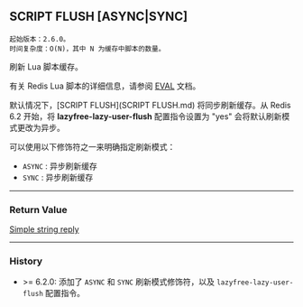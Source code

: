 ## SCRIPT FLUSH [ASYNC|SYNC]

    起始版本：2.6.0。
    时间复杂度：O(N)，其中 N 为缓存中脚本的数量。

刷新 Lua 脚本缓存。

有关 Redis Lua 脚本的详细信息，请参阅 [EVAL](EVAL.md) 文档。

默认情况下，[SCRIPT FLUSH](SCRIPT FLUSH.md) 将同步刷新缓存。从 Redis 6.2 开始，将 **lazyfree-lazy-user-flush** 配置指令设置为 "yes" 会将默认刷新模式更改为异步。

可以使用以下修饰符之一来明确指定刷新模式：
- `ASYNC` : 异步刷新缓存
- `SYNC` : 异步刷新缓存

---

### Return Value

[Simple string reply](../topics/protocol.md#resp-simple-strings)

---

### History

- &gt;= 6.2.0: 添加了 `ASYNC` 和 `SYNC` 刷新模式修饰符，以及 `lazyfree-lazy-user-flush` 配置指令。